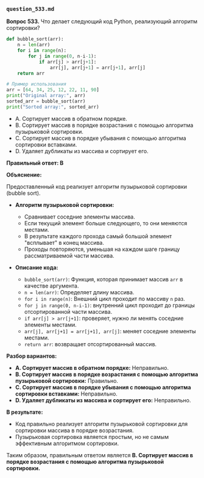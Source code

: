 ### `question_533.md`

**Вопрос 533.** Что делает следующий код Python, реализующий алгоритм сортировки?

```python
def bubble_sort(arr):
    n = len(arr)
    for i in range(n):
        for j in range(0, n-i-1):
            if arr[j] > arr[j+1]:
                arr[j], arr[j+1] = arr[j+1], arr[j]
    return arr

# Пример использования
arr = [64, 34, 25, 12, 22, 11, 90]
print("Original array:", arr)
sorted_arr = bubble_sort(arr)
print("Sorted array:", sorted_arr)
```

-   A. Сортирует массив в обратном порядке.
-   B. Сортирует массив в порядке возрастания с помощью алгоритма пузырьковой сортировки.
-   C. Сортирует массив в порядке убывания с помощью алгоритма сортировки вставками.
-   D. Удаляет дубликаты из массива и сортирует его.

**Правильный ответ: B**

**Объяснение:**

Предоставленный код реализует алгоритм пузырьковой сортировки (bubble sort).

*   **Алгоритм пузырьковой сортировки:**
    *   Сравнивает соседние элементы массива.
    *   Если текущий элемент больше следующего, то они меняются местами.
    *   В результате каждого прохода самый большой элемент "всплывает" в конец массива.
    *   Проходы повторяются, уменьшая на каждом шаге границу рассматриваемой части массива.

*   **Описание кода:**
    *   `bubble_sort(arr)`: Функция, которая принимает массив `arr` в качестве аргумента.
    *   `n = len(arr)`: Определяет длину массива.
    *   `for i in range(n)`:  Внешний цикл проходит по массиву `n` раз.
    *  `for j in range(0, n-i-1)`: внутренний цикл проходит до границы отсортированной части массива.
    *  `if arr[j] > arr[j+1]`: проверяет, нужно ли менять соседние элементы местами.
    *  `arr[j], arr[j+1] = arr[j+1], arr[j]`: меняет соседние элементы местами.
    *   `return arr`: возвращает отсортированный массив.

**Разбор вариантов:**
*   **A. Сортирует массив в обратном порядке:** Неправильно.
*   **B. Сортирует массив в порядке возрастания с помощью алгоритма пузырьковой сортировки:** Правильно.
*   **C. Сортирует массив в порядке убывания с помощью алгоритма сортировки вставками:** Неправильно.
*   **D. Удаляет дубликаты из массива и сортирует его:** Неправильно.

**В результате:**
*   Код правильно реализует алгоритм пузырьковой сортировки для сортировки массива в порядке возрастания.
*   Пузырьковая сортировка является простым, но не самым эффективным алгоритмом сортировки.

Таким образом, правильным ответом является **B. Сортирует массив в порядке возрастания с помощью алгоритма пузырьковой сортировки.**
